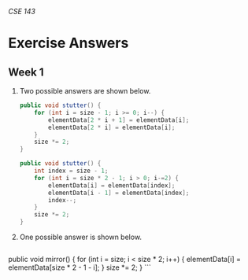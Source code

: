 _CSE 143_
# Exercise Answers
## Week 1

1. Two possible answers are shown below.

	```java
	public void stutter() {
		for (int i = size - 1; i >= 0; i--) {
			elementData[2 * i + 1] = elementData[i];
			elementData[2 * i] = elementData[i];
		}
		size *= 2;
	}
	```

	```java
	public void stutter() {
		int index = size - 1;
		for (int i = size * 2 - 1; i > 0; i-=2) {
			elementData[i] = elementData[index];
			elementData[i - 1] = elementData[index];
			index--;
		}
		size *= 2;
	}
	```

1. One possible answer is shown below.

	```java
  public void mirror() {
  	for (int i = size; i < size * 2; i++) {
  		elementData[i] = elementData[size * 2 - 1 - i];
  	}
  	size *= 2;
  }
	```